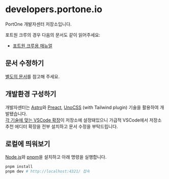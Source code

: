 # developers.portone.io

PortOne 개발자센터 저장소입니다.

포트원 크루의 경우 다음의 문서도 같이 읽어주세요:

- [포트원 크루용 매뉴얼](./PORTONE_CREW.md)

## 문서 수정하기

[별도의 문서](./DOCS_GUIDE.md)를 참고해 주세요.

## 개발환경 구성하기

개발자센터는 [Astro][]와 [Preact][], [UnoCSS][] (with Tailwind plugin) 기술을 활용하여 개발됐습니다.\
[각 기술에 맞는 VSCode 확장](./.vscode/extensions.json)이 저장소에 설정돼있으니 가급적 VSCode에서 저장소 추천 에디터 확장을 전부 설치하고 문서 수정을 부탁드립니다.

[Astro]: https://astro.build/
[Preact]: https://preactjs.com/
[UnoCSS]: https://unocss.dev/

## 로컬에 띄워보기

[Node.js][]와 [pnpm][]을 설치하고 아래 명령을 실행합니다.

[Node.js]: https://nodejs.org/en
[pnpm]: https://pnpm.io/

```sh
pnpm install
pnpm dev # http://localhost:4321/ 접속
```
